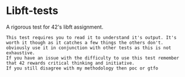 # Libft-tests
A rigorous test for 42's libft assignment.


	This test requires you to read it to understand it's output. It's worth it though as it catches a few things the others don't.
	obviously use it in conjunction with other tests as this is not exhaustive.
	If you have an issue with the difficulty to use this test remember that 42 rewards critical thinking and initiative. 
	If you still disagree with my methodology then poc or gtfo
